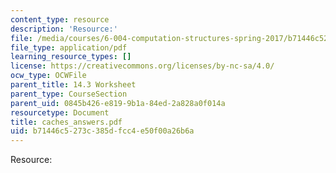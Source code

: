```yaml
---
content_type: resource
description: 'Resource:'
file: /media/courses/6-004-computation-structures-spring-2017/b71446c5273c385dfcc4e50f00a26b6a_caches_answers.pdf
file_type: application/pdf
learning_resource_types: []
license: https://creativecommons.org/licenses/by-nc-sa/4.0/
ocw_type: OCWFile
parent_title: 14.3 Worksheet
parent_type: CourseSection
parent_uid: 0845b426-e819-9b1a-84ed-2a828a0f014a
resourcetype: Document
title: caches_answers.pdf
uid: b71446c5-273c-385d-fcc4-e50f00a26b6a
---
```

Resource: